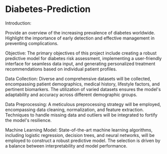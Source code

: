 # Diabetes-Prediction

Introduction:

Provide an overview of the increasing prevalence of diabetes worldwide.
Highlight the importance of early detection and effective management in preventing complications.

Objective:
The primary objectives of this project include creating a robust predictive model for diabetes risk assessment, implementing a user-friendly interface for seamless data input, and generating personalized treatment recommendations based on individual patient profiles.

Data Collection:
Diverse and comprehensive datasets will be collected, encompassing patient demographics, medical history, lifestyle factors, and pertinent biomarkers. The utilization of varied datasets ensures the model's adaptability and accuracy across different demographic groups.

Data Preprocessing:
A meticulous preprocessing strategy will be employed, encompassing data cleaning, normalization, and feature extraction. Techniques to handle missing data and outliers will be integrated to fortify the model's resilience.

Machine Learning Model:
State-of-the-art machine learning algorithms, including logistic regression, decision trees, and neural networks, will be employed to construct a robust predictive model. The selection is driven by a balance between interpretability and model performance.
